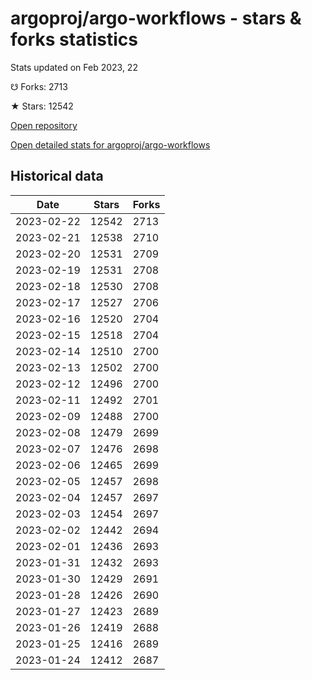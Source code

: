 # argoproj/argo-workflows - stars & forks statistics

Stats updated on Feb 2023, 22

☋ Forks: 2713

★ Stars: 12542

[Open repository](https://github.com/argoproj/argo-workflows)

[Open detailed stats for argoproj/argo-workflows](https://reviewgithub.com/rep/argoproj/argo-workflows)

## Historical data
| Date | Stars | Forks |
|------|-------|-------|
| 2023-02-22 | 12542 | 2713 | 
| 2023-02-21 | 12538 | 2710 | 
| 2023-02-20 | 12531 | 2709 | 
| 2023-02-19 | 12531 | 2708 | 
| 2023-02-18 | 12530 | 2708 | 
| 2023-02-17 | 12527 | 2706 | 
| 2023-02-16 | 12520 | 2704 | 
| 2023-02-15 | 12518 | 2704 | 
| 2023-02-14 | 12510 | 2700 | 
| 2023-02-13 | 12502 | 2700 | 
| 2023-02-12 | 12496 | 2700 | 
| 2023-02-11 | 12492 | 2701 | 
| 2023-02-09 | 12488 | 2700 | 
| 2023-02-08 | 12479 | 2699 | 
| 2023-02-07 | 12476 | 2698 | 
| 2023-02-06 | 12465 | 2699 | 
| 2023-02-05 | 12457 | 2698 | 
| 2023-02-04 | 12457 | 2697 | 
| 2023-02-03 | 12454 | 2697 | 
| 2023-02-02 | 12442 | 2694 | 
| 2023-02-01 | 12436 | 2693 | 
| 2023-01-31 | 12432 | 2693 | 
| 2023-01-30 | 12429 | 2691 | 
| 2023-01-28 | 12426 | 2690 | 
| 2023-01-27 | 12423 | 2689 | 
| 2023-01-26 | 12419 | 2688 | 
| 2023-01-25 | 12416 | 2689 | 
| 2023-01-24 | 12412 | 2687 | 

